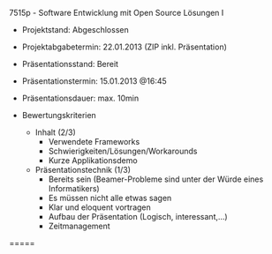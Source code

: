 7515p - Software Entwicklung mit Open Source Lösungen I

- Projektstand:         Abgeschlossen
- Projektabgabetermin:  22.01.2013 (ZIP inkl. Präsentation)

- Präsentationsstand:   Bereit
- Präsentationstermin:  15.01.2013 @16:45
- Präsentationsdauer:   max. 10min

- Bewertungskriterien
  - Inhalt (2/3)
    - Verwendete Frameworks
    - Schwierigkeiten/Lösungen/Workarounds
    - Kurze Applikationsdemo
  - Präsentationstechnik (1/3)
    - Bereits sein (Beamer-Probleme sind unter der Würde eines Informatikers)
    - Es müssen nicht alle etwas sagen
    - Klar und eloquent vortragen
    - Aufbau der Präsentation (Logisch, interessant,...)
    - Zeitmanagement

=====
